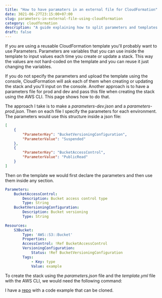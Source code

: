 ```yaml
---
title: "How to have paramaters in an external file for CloudFormation"
date: 3021-06-27T23:15:00+07:00
slug: parameters-in-external-file-using-cloudformation
category: cloudformation
description: "A guide explaining how to split parameters and templates in separate files in CloudFormation"
draft: false
---
```


If you are using a reusable CloudFormation template you'll probably want to use Parameters. Parameters are variables 
that you can use inside the template to input values each time you create or update a stack. This way the values are not 
hard-coded on the template and you can reuse it just changing the variables.

If you do not specify the parameters and upload the template using the console, CloudFormation will ask each of them when creating 
or updating the stack and you'll input on the console. Another approach is to have a parameters file for prod and dev and pass 
this file when creating the stack using the AWS CLI. This page shows how to do that.

The approach I take is to make a *parameters-dev.json* and a *parameters-prod.json*.
Then on each file I specify the parameters for each environment. The parameters would use this structure inside a json file:

```json
[
    {
        "ParameterKey": "BucketVersioningConfiguration",
        "ParameterValue": "Suspended"
    },
    {
        "ParameterKey": "BucketAccessControl",
        "ParameterValue": "PublicRead"
    }
]
```

Then on the template we would first declare the parameters and then use them inside any section.

```yaml
Parameters:
    BucketAccessControl:
        Description: Bucket access control type
        Type: String
    BucketVersioningConfiguration:
        Description: Bucket versioning
        Type: String
    
Resources:
    S3Bucket:
        Type: 'AWS::S3::Bucket'
        Properties:
        AccessControl: !Ref BucketAccessControl
        VersioningConfiguration:
            Status: !Ref BucketVersioningConfiguration
        Tags:
            - Key: type
            Value: example
```

To create the stack using the *parameters.json* file and the *template.yml* file with the AWS CLI, we would need the following command:

I have a [repo](https://github.com/caiocsgomes/cloudformation/tree/main/cf-parameters-separate-file) with a code example that can be cloned.
